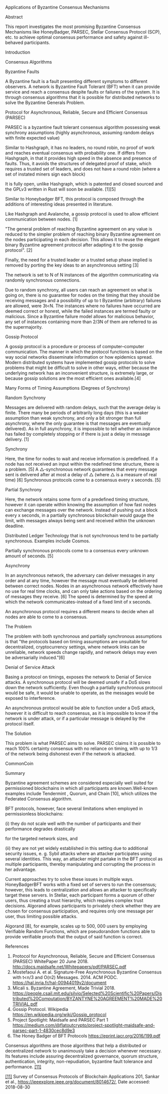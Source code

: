 
Applications of Byzantine Consensus Mechanisms 

Abstract 

This report investigates the most promising Byzantine Consensus Mechanisms like HoneyBadger, PARSEC, Stellar Consensus Protocol (SCP), etc. to achieve optimal consensus performance and safety against ill-behaved participants.

Introduction 



Consensus Algorithms 



Byzantine Faults 

A Byzantine fault is a fault presenting different symptoms to different observers. A network is Byzantine Fault Tolerant (BFT) when it can provide service and reach a consensus despite faults or failures of the system. It is through consensus algorithms that it is possible for distributed networks to solve the Byzantine Generals Problem. 

Protocol for Asynchronous, Reliable, Secure and Efficient Consensus (PARSEC)

PARSEC is a byzantine fault tolerant consensus algorithm possessing weak synchrony assumptions (highly asynchronous, assuming random delays with finite expected value)

Similar to Hashgraph, it has no leaders, no round robin, no proof of work and reaches eventual consensus with probability one. If differs from Hashgraph, in that it provides high speed in the absence and presence of faults.  Thus, it avoids the structures of delegated proof of stake, which requires a trusted set of leaders, and does not have a round robin (where a set of instated miners sign each block)

It is fully open, unlike Hashgraph, which is patented and closed sourced and the GPLv3 written in Rust will soon be available. [1][5]

Similar to Honeybadger BFT, this protocol is composed through the additions of interesting ideas presented in literature. 

Like Hashgraph and Avalanche, a gossip protocol is used to allow efficient communication between nodes. [1]

"The general problem of reaching Byzantine agreement on any value is reduced to the simpler problem of reaching binary Byzantine agreement on the nodes participating in each decision. This allows it to reuse the elegant binary Byzantine agreement protocol after adapting it to the gossip protocol". [2]

Finally, the need for a trusted leader or a trusted setup phase implied is removed by porting the key ideas to an asynchronous setting [3]

The network is set to N of N instances of the algorithm communicating via randomly synchronous connections. 

Due to random synchrony, all users can reach an agreement on what is going on, there is no guarantee for nodes on the timing that they should be receiving messages and a possibility of up to t Byzantine (arbitrary) failures are allowed, were 3t<N. The instances where no failures have occurred are deemed correct or honest, while the failed instances are termed faulty or malicious. Since a Byzantine failure model allows for malicious behavior, any set of instances containing more than 2/3N of them are referred to as the supermajority. 

Gossip Protocol 

A gossip protocol is a procedure or process of computer–computer communication. The manner in which the protocol functions is  based on the way social networks disseminate information or how epidemics spread. Modern distributed systems have implemented gossip protocols to solve problems that might be difficult to solve in other ways, either because the underlying network has an inconvenient structure, is extremely large, or because gossip solutions are the most efficient ones available.[4]

Many Forms of Timing Assumptions (Degrees of Synchrony) 

Random Synchrony

Messages are delivered with random delays, such that the average delay is finite. There many be periods of arbitrarily long days (this is a weaker assumption than weak synchrony, and only a bit stronger than full asynchrony, where the only guarantee is that messages are eventually delivered). As in full asynchrony, it is impossible to tell whether an instance has failed by completely stopping or if there is just a delay in message delivery. [1]

Synchrony

Here, the time for nodes to wait and receive information is predefined. If a node has not received an input within the redefined time structure,  there is a problem. [5] A △-synchronous network guarantees that every message sent is delivered after at most a delay of △ (where △ is a measure of real time) [6] Synchronous protocols come to a consensus every x seconds. [5]

Partial Synchrony 

Here, the network retains some form of a predefined timing structure, however it can operate within knowing the assumption of how fast nodes can exchange messages over the network. Instead of pushing out a block every x seconds, in a partially synchronous blockchain would gauge the limit, with messages always being sent and received within the unknown deadline. 

Distributed Ledger Technology that is not synchronous tend to be partially synchronous. Examples include Cosmos. 

Partially synchronous protocols come to a consensus every unknown amount of seconds. [5]

Asynchrony 

In an asynchronous network, the adversary can deliver messages in any order and at any time, however the message must eventually be delivered between correct nodes. Nodes in an asynchronous network effectively have no use for real time clocks, and can only take actions based on the ordering of messages they receive. [6]  The speed is determined by the speed at which the network communicates-instead of a fixed limit of x seconds. 

An asynchronous protocol requires a different means to decide when all nodes are able to come to a consensus. 

The Problem 

The problem with both synchronous and partially synchronous assumptions is that "the protocols based on timing assumptions are unsuitable for decentralized, cryptocurrency settings, where network links can be unreliable, network speeds change rapidly, and network delays may even be adversarially induced."[6]

Denial of Service Attack 

Basing a protocol on timings, exposes the network to Denial of Service attacks. A synchronous protocol will be deemed unsafe if a DoS slows down the network sufficiently. Even though a partially synchronous protocol would be safe, it would be unable to operate, as the messages would be exposed to interference. 

An asynchronous protocol would be able to function under a DoS attack, however it is difficult to reach consensus, as it is impossible to know if the network is under attack, or if a particular message is delayed by the protocol itself. 

The Solution 

This problem is what PARSEC aims to solve. PARSEC claims it is possible to reach 100% certainty consensus with no reliance on timing, with up to 1/3 of the network being dishonest even if the network is attacked. 

CommonCoin 



Summary

Byzantine agreement schemes are considered especially well suited for permissioned blockchains in which all participants are known.Well-known examples include Tendermint , Quorum, and Chain [10], which utilizes the Federated Consensus algorithm. 

BFT protocols, however, face several limitations when employed in permissionless blockchains: 

(i) they do not scale well with the number of participants and their performance degrades drastically

for the targeted network sizes, and 

(ii) they are not yet widely established in this setting due to additional security issues, e. g. Sybil attacks where an attacker participates using several identities. This way, an attacker might partake in the BFT protocol as multiple participants, thereby manipulating and corrupting the process in her advantage. 

Current approaches try to solve these issues in multiple ways. HoneyBadgerBFT works with a fixed set of servers to run the consensus; however, this leads to centralization and allows an attacker to specifically target these servers. In Stellar, each participant forms a quorum of other users, thus creating a trust hierarchy, which requires complex trust decisions. Algorand allows participants to privately check whether they are chosen for consensus participation, and requires only one message per user, thus limiting possible attacks. 

Algorand [8], for example, scales up to 500, 000 users by employing Verifiable Random Functions, which are pseudorandom functions able to provide verifiable proofs that the output of said function is correct.

References 

1. Protocol for Asynchronous, Reliable, Secure and Efficient Consensus (PARSEC) WhitePaper 20 June 2018. http://docs.maidsafe.net/Whitepapers/pdf/PARSEC.pdf
2. Mostefaoui A. et al. Signature-Free Asynchronous Byzantine Consensus with t<n/3 and O(n2) Messages. 2014. ACM PODC. https://hal.inria.fr/hal-00944019v2/document
3. Micali s. Byzantine Agreement, Made Trivial 2018. https://people.csail.mit.edu/silvio/Selected%20Scientific%20Papers/Distributed%20Computation/BYZANTYNE%20AGREEMENT%20MADE%20TRIVIAL.pdf
4. Gossip Protocol. Wikipedia https://en.wikipedia.org/wiki/Gossip_protocol
5. Project Spotlight: Maidsafe and PARSEC Part 1 https://medium.com/@flatoutcrypto/project-spotlight-maidsafe-and-parsec-part-1-4830cec8d9e3
6. The Honey Badger of BFT Protocols https://eprint.iacr.org/2016/199.pdf

Consensus algorithms are those algorithms that help a distributed or decentralized network to unanimously take a decision whenever necessary. Its features include assuring decentralized governance, quorum structure, authentication, integrity, non-repudiation, byzantine fault tolerance and performance.  [[11]][\[11\]] 

[[11]][\[11\]] Survey of Consensus Protocols of Blockchain Applications 201, Sankar et al., https://ieeexplore.ieee.org/document/8014672/, Date accessed: 2018-08-30

[\[11\]]: https://ieeexplore.ieee.org/document/8014672/ 
"Survey of Consensus Protocols of Blockchain Applications, 
2017 4th International Conference on Advanced Computing 
and Communication Systems, Sankar et al."
